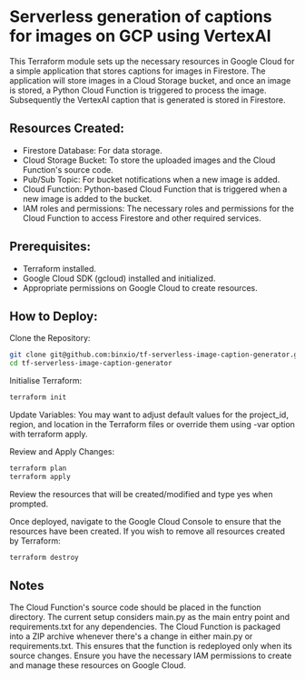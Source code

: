 # Serverless generation of captions for images on GCP using VertexAI
This Terraform module sets up the necessary resources in Google Cloud for a simple application that stores captions for images in Firestore.
The application will store images in a Cloud Storage bucket, and once an image is stored, a Python Cloud Function is triggered to process the image.
Subsequently the VertexAI caption that is generated is stored in Firestore.

## Resources Created:
- Firestore Database: For data storage.
- Cloud Storage Bucket: To store the uploaded images and the Cloud Function's source code.
- Pub/Sub Topic: For bucket notifications when a new image is added.
- Cloud Function: Python-based Cloud Function that is triggered when a new image is added to the bucket.
- IAM roles and permissions: The necessary roles and permissions for the Cloud Function to access Firestore and other required services.

## Prerequisites:
- Terraform installed.
- Google Cloud SDK (gcloud) installed and initialized.
- Appropriate permissions on Google Cloud to create resources.

## How to Deploy:
Clone the Repository:

```bash
git clone git@github.com:binxio/tf-serverless-image-caption-generator.git
cd tf-serverless-image-caption-generator
```

Initialise Terraform:
```bash
terraform init
```

Update Variables:
You may want to adjust default values for the project_id, region, and location in the Terraform files or override them using -var option with terraform apply.

Review and Apply Changes:

```bash
terraform plan
terraform apply
```

Review the resources that will be created/modified and type yes when prompted.

Once deployed, navigate to the Google Cloud Console to ensure that the resources have been created.
If you wish to remove all resources created by Terraform:

```bash
terraform destroy
```

## Notes
The Cloud Function's source code should be placed in the function directory. The current setup considers main.py as the main entry point and requirements.txt for any dependencies.
The Cloud Function is packaged into a ZIP archive whenever there's a change in either main.py or requirements.txt. This ensures that the function is redeployed only when its source changes.
Ensure you have the necessary IAM permissions to create and manage these resources on Google Cloud.
